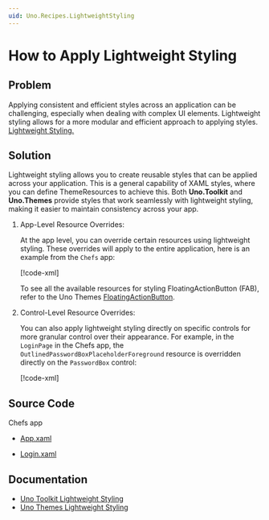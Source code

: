 ```yaml
---
uid: Uno.Recipes.LightweightStyling
---
```


# How to Apply Lightweight Styling

## Problem

Applying consistent and efficient styles across an application can be challenging, especially when dealing with complex UI elements. Lightweight styling allows for a more modular and efficient approach to applying styles. [Lightweight Styling.](learn.microsoft.com/en-us/windows/apps/develop/platform/xaml/xaml-styles#lightweight-styling)

## Solution

Lightweight styling allows you to create reusable styles that can be applied across your application. This is a general capability of XAML styles, where you can define ThemeResources to achieve this. Both **Uno.Toolkit** and **Uno.Themes** provide styles that work seamlessly with lightweight styling, making it easier to maintain consistency across your app.

1. App-Level Resource Overrides:

    At the app level, you can override certain resources using lightweight styling. These overrides will apply to the entire application, here is an example from the `Chefs` app:

    [!code-xml[](../../Chefs/App.xaml)]

    To see all the available resources for styling FloatingActionButton (FAB), refer to the Uno Themes [FloatingActionButton]( xref:Uno.Themes.Styles.FloatingActionButton).

2. Control-Level Resource Overrides:

   You can also apply lightweight styling directly on specific controls for more granular control over their appearance. For example, in the `LoginPage` in the Chefs app, the `OutlinedPasswordBoxPlaceholderForeground` resource is overridden directly on the `PasswordBox` control:

    [!code-xml[](../../Chefs/Views/LoginPage.xaml#L46-L59)]

## Source Code

Chefs app

- [App.xaml](https://github.com/unoplatform/uno.chefs/blob/139edc9eab65b322e219efb7572583551c40ad32/Chefs/App.xaml)

- [Login.xaml](https://github.com/unoplatform/uno.chefs/blob/139edc9eab65b322e219efb7572583551c40ad32/Chefs/Views/LoginPage.xaml#L46-L59)

## Documentation

- [Uno Toolkit Lightweight Styling](xref:Toolkit.LightweightStyling)
- [Uno Themes Lightweight Styling](xref:Uno.Themes.LightweightStyling)
